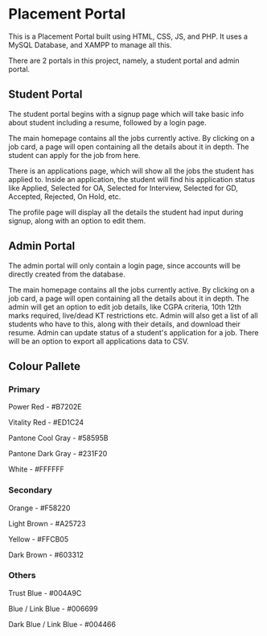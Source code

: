 # Placement Portal

This is a Placement Portal built using HTML, CSS, JS, and PHP. It uses a MySQL Database, and XAMPP to manage all this. 

There are 2 portals in this project, namely, a student portal and admin portal.

## Student Portal

The student portal begins with a signup page which will take basic info about student including a resume, followed by a login page. 

The main homepage contains all the jobs currently active. By clicking on a job card, a page will open containing all the details about it in depth. The student can apply for the job from here. 

There is an applications page, which will show all the jobs the student has applied to. Inside an application, the student will find his application status like Applied, Selected for OA, Selected for Interview, Selected for GD, Accepted, Rejected, On Hold, etc.

The profile page will display all the details the student had input during signup, along with an option to edit them.

## Admin Portal

The admin portal will only contain a login page, since accounts will be directly created from the database. 

The main homepage contains all the jobs currently active. By clicking on a job card, a page will open containing all the details about it in depth. The admin will get an option to edit job details, like CGPA criteria, 10th 12th marks required, live/dead KT restrictions etc. Admin will also get a list of all students who have to this, along with their details, and download their resume. Admin can update status of a student's application for a job. There will be an option to export all applications data to CSV.


## Colour Pallete

### Primary 
Power Red - #B7202E 

Vitality Red - #ED1C24 

Pantone Cool Gray - #58595B 

Pantone Dark Gray - #231F20 

White - #FFFFFF

### Secondary

Orange - #F58220 

Light Brown - #A25723 

Yellow - #FFCB05 

Dark Brown - #603312 

### Others

Trust Blue - #004A9C 

Blue / Link Blue - #006699 

Dark Blue / Link Blue - #004466 